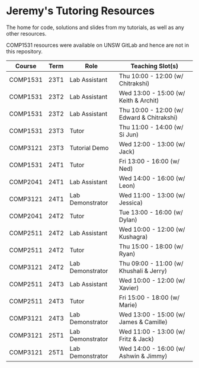 # Jeremy's Tutoring Resources

The home for code, solutions and slides from my tutorials, as well as any other resources.

COMP1531 resources were available on UNSW GitLab and hence are not in this repository.

| Course   | Term | Role             | Teaching Slot(s)                           |
| -------- | ---- | ---------------- | ------------------------------------------ |
| COMP1531 | 23T1 | Lab Assistant    | Thu 10:00 - 12:00 (w/ Chitrakshi)          |
| COMP1531 | 23T2 | Lab Assistant    | Wed 13:00 - 15:00 (w/ Keith & Archit)      |
| COMP1531 | 23T2 | Lab Assistant    | Thu 10:00 - 12:00 (w/ Edward & Chitrakshi) |
| COMP1531 | 23T3 | Tutor            | Thu 11:00 - 14:00 (w/ Si Jun)              |
| COMP3121 | 23T3 | Tutorial Demo    | Wed 12:00 - 13:00 (w/ Jack)                |
| COMP1531 | 24T1 | Tutor            | Fri 13:00 - 16:00 (w/ Ned)                 |
| COMP2041 | 24T1 | Lab Assistant    | Wed 14:00 - 16:00 (w/ Leon)                |
| COMP3121 | 24T1 | Lab Demonstrator | Wed 11:00 - 13:00 (w/ Jessica)             |
| COMP2041 | 24T2 | Tutor            | Tue 13:00 - 16:00 (w/ Dylan)               |
| COMP2511 | 24T2 | Lab Assistant    | Wed 10:00 - 12:00 (w/ Kushagra)            |
| COMP2511 | 24T2 | Tutor            | Thu 15:00 - 18:00 (w/ Ryan)                |
| COMP3121 | 24T2 | Lab Demonstrator | Thu 09:00 - 11:00 (w/ Khushali & Jerry)    |
| COMP2511 | 24T3 | Lab Assistant    | Wed 10:00 - 12:00 (w/ Xavier)              |
| COMP2511 | 24T3 | Tutor            | Fri 15:00 - 18:00 (w/ Marie)               |
| COMP3121 | 24T3 | Lab Demonstrator | Wed 13:00 - 15:00 (w/ James & Camille)     |
| COMP3121 | 25T1 | Lab Demonstrator | Wed 11:00 - 13:00 (w/ Fritz & Jack)        |
| COMP3121 | 25T1 | Lab Demonstrator | Wed 14:00 - 16:00 (w/ Ashwin & Jimmy)      |
